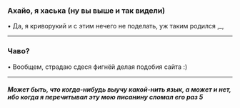 ### Ахайо, я хаська (ну вы выше и так видели)
• Да, я криворукий и с этим нечего не поделать, уж таким родился ,_, 
***
### Чаво?
• Вообщем, страдаю сдеся фигнёй делая подобия сайта :)
***
##### Может быть, что когда-нибудь выучу какой-нить язык, а может и нет, ибо когда я перечитывал эту мою писанину сломал его раз 5

